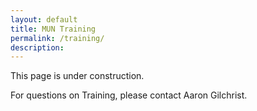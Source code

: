 ```yaml
---
layout: default
title: MUN Training
permalink: /training/
description:
---
```


This page is under construction.

For questions on Training, please contact Aaron Gilchrist.
